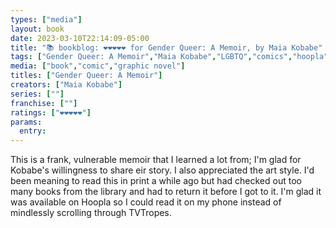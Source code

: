 ```yaml
---
types: ["media"]
layout: book
date: 2023-03-10T22:14:09-05:00
title: "📚 bookblog: ❤️❤️❤️❤️❤️ for Gender Queer: A Memoir, by Maia Kobabe"
tags: ["Gender Queer: A Memoir","Maia Kobabe","LGBTQ","comics","hoopla","libraries","TVTropes"]
media: ["book","comic","graphic novel"]
titles: ["Gender Queer: A Memoir"]
creators: ["Maia Kobabe"]
series: [""]
franchise: [""]
ratings: ["❤️❤️❤️❤️❤️"]
params:
  entry:
---
```

This is a frank, vulnerable memoir that I learned a lot from; I'm glad for Kobabe's willingness to share eir story. I also appreciated the art style. I'd been meaning to read this in print a while ago but had checked out too many books from the library and had to return it before I got to it. I'm glad it was available on Hoopla so I could read it on my phone instead of mindlessly scrolling through TVTropes.
